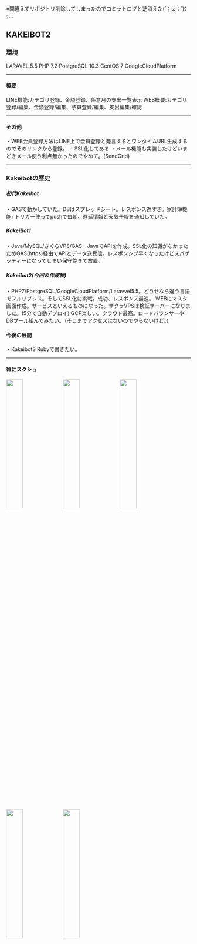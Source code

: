 ※間違えてリポジトリ削除してしまったのでコミットログと芝消えた(´；ω；`)ｳｯ…
## KAKEIBOT2

### 環境
LARAVEL 5.5
PHP 7.2
PostgreSQL 10.3
CentOS 7
GoogleCloudPlatform
<hr>

#### 概要
LINE機能:カテゴリ登録、金額登録、任意月の支出一覧表示
WEB概要:カテゴリ登録/編集、金額登録/編集、予算登録/編集、支出編集/確認
<hr>

#### その他
・WEB会員登録方法はLINE上で会員登録と発言するとワンタイムURL生成するのでそのリンクから登録。
・SSL化してある
・メール機能も実装したけどいまどきメール使う利点無かったのでやめて。(SendGrid)
<hr>

### Kakeibotの歴史
##### 初代Kakeibot
・GASで動かしていた。DBはスプレッドシート。レスポンス遅すぎ。家計簿機能+トリガー使ってpushで毎朝、遅延情報と天気予報を通知していた。
##### KakeiBot1
・Java/MySQL/さくらVPS/GAS　JavaでAPIを作成。SSL化の知識がなかったためGAS(https)経由でAPIとデータ送受信。レスポンシブ早くなったけどスパゲッティーになってしまい保守飽きて放置。
##### Kakeibot2(今回の作成物)
・PHP7/PostgreSQL/GoogleCloudPlatform/Laravvel5.5。どうせなら違う言語でフルリプレス。そしてSSL化に挑戦。成功、レスポンス最速。
WEBにマスタ画面作成。サービスといえるものになった。サクラVPSは検証サーバーになりました。(5分で自動デプロイ)
GCP楽しい。クラウド最高。ロードバランサーやDBプール組んでみたい。（そこまでアクセスはないのでやらないけど。）

#### 今後の展開
・Kakeibot3
Rubyで書きたい。

<hr>


#### 雑にスクショ
<img src="https://user-images.githubusercontent.com/20530099/41574095-f5472cce-73ba-11e8-9fd1-a2e31be9cb3e.JPG" width="30%">
<img src="https://user-images.githubusercontent.com/20530099/41574097-f774504e-73ba-11e8-86fd-ba72717503c8.JPG" width="30%">
<img src="https://user-images.githubusercontent.com/20530099/41574100-f9e00238-73ba-11e8-94fd-f372ca645301.JPG" width="30%">
<img src="https://user-images.githubusercontent.com/20530099/41574101-fa08b6d8-73ba-11e8-85bb-1d40f0c03755.JPG" width="30%">
<img src="https://user-images.githubusercontent.com/20530099/41574103-fa315e80-73ba-11e8-8b80-705fa5cc2970.JPG" width="30%">

